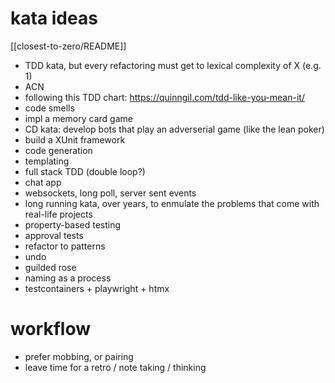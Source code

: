 # kata ideas

[[closest-to-zero/README]]

- TDD kata, but every refactoring must get to lexical complexity of X (e.g. 1)
- ACN
- following this TDD chart: https://quinngil.com/tdd-like-you-mean-it/
- code smells
- impl a memory card game
- CD kata: develop bots that play an adverserial game (like the lean poker)
- build a XUnit framework
- code generation
- templating
- full stack TDD (double loop?)
- chat app
- websockets, long poll, server sent events
- long running kata, over years, to enmulate the problems that come with real-life projects
- property-based testing
- approval tests
- refactor to patterns
- undo
- guilded rose
- naming as a process
- testcontainers + playwright + htmx

# workflow

- prefer mobbing, or pairing
- leave time for a retro / note taking / thinking
